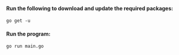 #### Run the following to download and update the required packages:
```
go get -u
```
#### Run the program:
```
go run main.go
```

